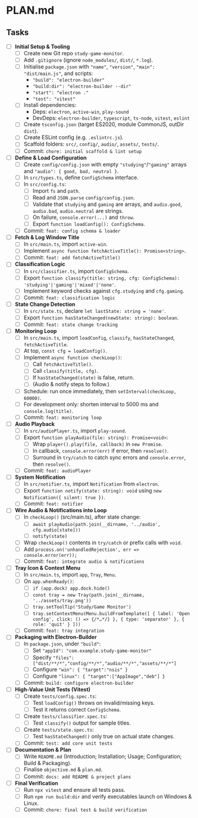 # PLAN.md

## Tasks

- [ ] **Initial Setup & Tooling**
  - [ ] Create new Git repo `study-game-monitor`.
  - [ ] Add `.gitignore` (ignore `node_modules/`, `dist/`, `*.log`).
  - [ ] Initialise `package.json` with `"name"`, `"version"`, `"main": "dist/main.js"`, and scripts:  
    - `"build": "electron-builder"`  
    - `"build:dir": "electron-builder --dir"`  
    - `"start": "electron ."`  
    - `"test": "vitest"`
  - [ ] Install dependencies:  
    - Deps: `electron`, `active-win`, `play-sound`  
    - DevDeps: `electron-builder`, `typescript`, `ts-node`, `vitest`, `eslint`
  - [ ] Create `tsconfig.json` (target ES2020, module CommonJS, outDir `dist`).
  - [ ] Create ESLint config (e.g. `.eslintrc.js`).
  - [ ] Scaffold folders: `src/`, `config/`, `audio/`, `assets/`, `tests/`.
  - [ ] Commit: `chore: initial scaffold & lint setup`

- [ ] **Define & Load Configuration**
  - [ ] Create `config/config.json` with empty `"studying"`/`"gaming"` arrays and `"audio": { good, bad, neutral }`.
  - [ ] In `src/types.ts`, define `ConfigSchema` interface.
  - [ ] In `src/config.ts`:
    - [ ] Import `fs` and `path`.
    - [ ] Read and `JSON.parse` `config/config.json`.
    - [ ] Validate that `studying` and `gaming` are arrays, and `audio.good`, `audio.bad`, `audio.neutral` are strings.
    - [ ] On failure, `console.error(...)` and `throw`.
    - [ ] Export `function loadConfig(): ConfigSchema`.
  - [ ] Commit: `feat: config schema & loader`

- [ ] **Fetch & Log Window Title**
  - [ ] In `src/main.ts`, import `active-win`.
  - [ ] Implement `async function fetchActiveTitle(): Promise<string>`.
  - [ ] Commit: `feat: add fetchActiveTitle()`

- [ ] **Classification Logic**
  - [ ] In `src/classifier.ts`, import `ConfigSchema`.
  - [ ] Export `function classify(title: string, cfg: ConfigSchema): 'studying'|'gaming'|'mixed'|'none'`.
  - [ ] Implement keyword checks against `cfg.studying` and `cfg.gaming`.
  - [ ] Commit: `feat: classification logic`

- [ ] **State Change Detection**
  - [ ] In `src/state.ts`, declare `let lastState: string = 'none'`.
  - [ ] Export `function hasStateChanged(newState: string): boolean`.
  - [ ] Commit: `feat: state change tracking`

- [ ] **Monitoring Loop**
  - [ ] In `src/main.ts`, import `loadConfig`, `classify`, `hasStateChanged`, `fetchActiveTitle`.
  - [ ] At top, `const cfg = loadConfig()`.
  - [ ] Implement `async function checkLoop()`:  
    - [ ] Call `fetchActiveTitle()`.
    - [ ] Call `classify(title, cfg)`.
    - [ ] If `hasStateChanged(state)` is false, return.
    - [ ] (Audio & notify steps to follow.)
  - [ ] Schedule: run once immediately, then `setInterval(checkLoop, 60000)`.
  - [ ] For development only: shorten interval to 5000 ms and `console.log(title)`.
  - [ ] Commit: `feat: monitoring loop`

- [ ] **Audio Playback**
  - [ ] In `src/audioPlayer.ts`, import `play-sound`.
  - [ ] Export `function playAudio(file: string): Promise<void>`:
    - [ ] Wrap `player().play(file, callback)` in `new Promise`.
    - [ ] In callback, `console.error(err)` if error, then `resolve()`.
    - [ ] Surround in `try/catch` to catch sync errors and `console.error`, then `resolve()`.
  - [ ] Commit: `feat: audioPlayer`

- [ ] **System Notification**
  - [ ] In `src/notifier.ts`, import `Notification` from `electron`.
  - [ ] Export `function notify(state: string): void` using `new Notification({ silent: true })`.
  - [ ] Commit: `feat: notifier`

- [ ] **Wire Audio & Notifications into Loop**
  - [ ] In `checkLoop()` (src/main.ts), after state change:
    - [ ] `await playAudio(path.join(__dirname, '../audio', cfg.audio[state]))`
    - [ ] `notify(state)`
  - [ ] Wrap `checkLoop()` contents in `try/catch` or prefix calls with `void`.
  - [ ] Add `process.on('unhandledRejection', err => console.error(err));`
  - [ ] Commit: `feat: integrate audio & notifications`

- [ ] **Tray Icon & Context Menu**
  - [ ] In `src/main.ts`, import `app`, `Tray`, `Menu`.
  - [ ] On `app.whenReady()`:
    - [ ] `if (app.dock) app.dock.hide()`
    - [ ] `const tray = new Tray(path.join(__dirname, '../assets/tray.png'))`
    - [ ] `tray.setToolTip('Study/Game Monitor')`
    - [ ] `tray.setContextMenu(Menu.buildFromTemplate([ { label: 'Open config', click: () => {/*…*/} }, { type: 'separator' }, { role: 'quit' } ]))`
  - [ ] Commit: `feat: tray integration`

- [ ] **Packaging with Electron-Builder**
  - [ ] In `package.json`, under `"build"`:
    - [ ] Set `"appId": "com.example.study-game-monitor"`
    - [ ] Specify `"files": ["dist/**/*","config/**/*","audio/**/*","assets/**/*"]`
    - [ ] Configure `"win": { "target":"nsis" }`
    - [ ] Configure `"linux": { "target":["AppImage","deb"] }`
  - [ ] Commit: `build: configure electron-builder`

- [ ] **High-Value Unit Tests (Vitest)**
  - [ ] Create `tests/config.spec.ts`:
    - [ ] Test `loadConfig()` throws on invalid/missing keys.
    - [ ] Test it returns correct `ConfigSchema`.
  - [ ] Create `tests/classifier.spec.ts`:
    - [ ] Test `classify()` output for sample titles.
  - [ ] Create `tests/state.spec.ts`:
    - [ ] Test `hasStateChanged()` only true on actual state changes.
  - [ ] Commit: `test: add core unit tests`

- [ ] **Documentation & Plan**
  - [ ] Write `README.md` (Introduction; Installation; Usage; Configuration; Build & Packaging).
  - [ ] Finalise `objective.md` & `plan.md`.
  - [ ] Commit: `docs: add README & project plans`

- [ ] **Final Verification**
  - [ ] Run `npx vitest` and ensure all tests pass.
  - [ ] Run `npm run build:dir` and verify executables launch on Windows & Linux.
  - [ ] Commit: `chore: final test & build verification`
